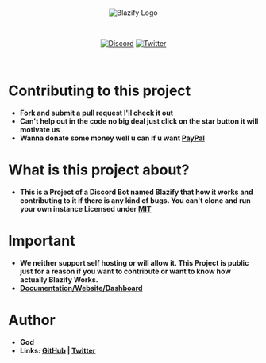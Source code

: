 <div align="center">
  <br />
  <p>
    <img src="https://cdn.discordapp.com/avatars/719482391223205918/045ef202ee95380e8e13acab5d3f9d91.webp?size=2048" alt="Blazify Logo" />
  </p>
  <br />
  <p>
    <a href="https://discord.gg/blazify"><img src="https://discordapp.com/api/guilds/714874374070599720/widget.png?style=shield" alt="Discord" /></a>
    <a href="https://twitter.com/ABlazify"><img src="https://img.shields.io/twitter/follow/ABlazify?label=Follow&style=social" alt="Twitter" /></a>
  </p>
  <br />
  <p>
  </p>
</div>

# Contributing to this project

* **Fork and submit a pull request I'll check it out**
* **Can't help out in the code no big deal just click on the star button it will motivate us**
* **Wanna donate some money well u can if u want [PayPal](https://paypal.me/roahgaming)**

# What is this project about?

* **This is a Project of a Discord Bot named Blazify that how it works and contributing to it if there is any kind of bugs. You can't clone and run your own instance Licensed under [MIT](https://github.com/Blazify/blazify-discord-bot/LISENCE.md)**

# Important
* **We neither support self hosting or will allow it. This Project is public just for a reason if you want to contribute or want to know how actually Blazify Works.**
* **[Documentation/Website/Dashboard](https://blazify-bot.glitch.me)**


# Author
* **God**
* **Links: [GitHub](https://github.com/IamGoDsoIamBest) | [Twitter](https://twitter.com/ABlazify)**
